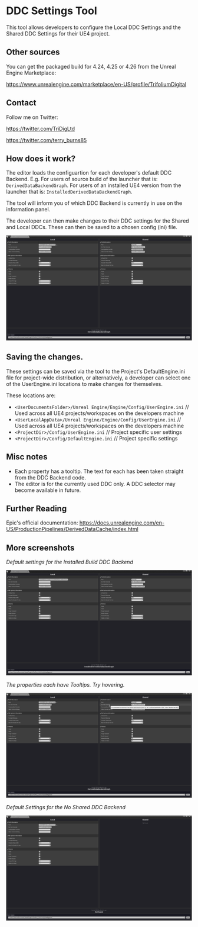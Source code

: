
# DDC Settings Tool

This tool allows developers to configure the Local DDC Settings and the Shared DDC Settings for their UE4 project.

## Other sources

You can get the packaged build for 4.24, 4.25 or 4.26 from the Unreal Engine Marketplace:

https://www.unrealengine.com/marketplace/en-US/profile/TrifoliumDigital

## Contact

Follow me on Twitter:

https://twitter.com/TriDigLtd

https://twitter.com/terry_burns85

## How does it work?

The editor loads the configuartion for each developer's default DDC Backend. 
E.g. For users of source build of the launcher that is: `DerivedDataBackendGraph`.
For users of an installed UE4 version from the launcher that is: `InstalledDerivedDataBackendGraph`.

The tool will inform you of which DDC Backend is currently in use on the information panel.

The developer can then make changes to their DDC settings for the Shared and Local DDCs.
These can then be saved to a chosen config (ini) file.

![DDC Settings Tool](Resources/DocumentationMedia/CurrentVersion_UsingDefaultCodeBuildDDC_Docs.png)

## Saving the changes.

These settings can be saved via the tool to the Project's DefaultEngine.ini file for project-wide distribution, or alternatively, a developer can select one of the UserEngine.ini locations to make changes for themselves.

These locations are:
 - `<UserDocumentsFolder>/Unreal Engine/Engine/Config/UserEngine.ini` // Used across all UE4 projects/workspaces on the developers machine
 - `<UserLocalAppData>/Unreal Engine/Engine/Config/UserEngine.ini` // Used across all UE4 projects/workspaces on the developers machine
 - `<ProjectDir>/Config/UserEngine.ini` // Project specific user settings
 - `<ProjectDir>/Config/DefaultEngine.ini` // Project specific settings

## Misc notes

 - Each property has a tooltip. The text for each has been taken straight from the DDC Backend code.
 - The editor is for the currently used DDC only. A DDC selector may become available in future.

## Further Reading

Epic's official documentation:
https://docs.unrealengine.com/en-US/ProductionPipelines/DerivedDataCache/index.html


## More screenshots

*Default settings for the Installed Build DDC Backend*

![DDC Settings Tool Default Installed Build Backend](Resources/DocumentationMedia/CurrentVersion_UsingDefaultInstalledBuildDDC_Docs.png)


*The properties each have Tooltips. Try hovering.*

![DDC Settings Tool Has Tooltips](Resources/DocumentationMedia/CurrentVersion_EgToolTip_Docs.png)


*Default Settings for the No Shared DDC Backend*

![DDC Settings Tool No Shared Backend](Resources/DocumentationMedia/CurrentVersion_UseNoShared_Docs.png)


